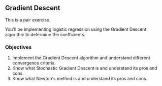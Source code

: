 ## Gradient Descent

This is a pair exercise.

You'll be implementing logistic regression using the Gradient Descent algorithm to determine the coefficients.

### Objectives

1. Implement the Gradient Descent algorithm and understand different convergence criteria.
2. Know what Stochastic Gradient Descent is and understand its pros and cons.
3. Know what Newton's method is and understand its pros and cons.

